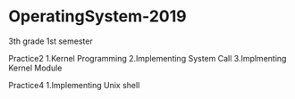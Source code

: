 # OperatingSystem-2019
3th grade 1st semester

Practice2
1.Kernel Programming
2.Implementing System Call
3.Implmenting Kernel Module

Practice4
1.Implementing Unix shell
